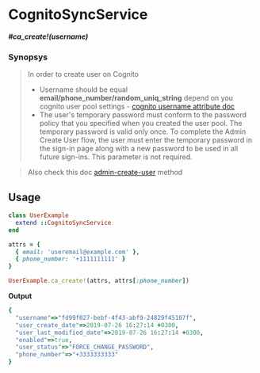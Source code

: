 # CognitoSyncService

__*#ca_create!(username)*__

### Synopsys

> In order to create user on Cognito
> - Username should be equal __email/phone_number/random_uniq_string__ depend on you cognito user pool settings - [cognito username attribute doc](https://docs.aws.amazon.com/en_us/cognito/latest/developerguide/user-pool-settings-attributes.html#user-pool-settings-usernames)
> - The user's temporary password must conform to the password policy that you specified when you created the user pool. The temporary password is valid only once. To complete the Admin Create User flow, the user must enter the temporary password in the sign-in page along with a new password to be used in all future sign-ins. This parameter is not required.

> Also check this doc [admin-create-user](https://docs.aws.amazon.com/cli/latest/reference/cognito-idp/admin-create-user.html) method

## Usage

```ruby
class UserExample
  extend ::CognitoSyncService
end

attrs = {
  { email: 'useremail@example.com' },
  { phone_number: '+1111111111' }
}

UserExample.ca_create!(attrs, attrs[:phone_number])
```

__Output__

```ruby
{
  "username"=>"fd99f027-bebf-4f43-abf9-24829f45107f",
  "user_create_date"=>2019-07-26 16:27:14 +0300,
  "user_last_modified_date"=>2019-07-26 16:27:14 +0300,
  "enabled"=>true,
  "user_status"=>"FORCE_CHANGE_PASSWORD",
  "phone_number"=>"+3333333333"
}

```
